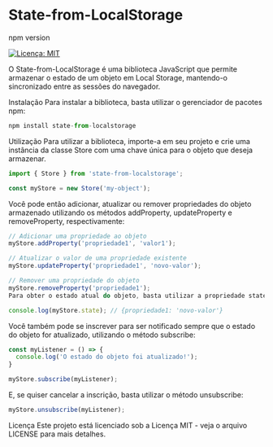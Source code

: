 # State-from-LocalStorage
npm version

[![Licença: MIT](https://img.shields.io/badge/license-MIT-blue.svg)](https://opensource.org/licenses/MIT)

O State-from-LocalStorage é uma biblioteca JavaScript que permite armazenar o estado de um objeto em Local Storage, mantendo-o sincronizado entre as sessões do navegador.

Instalação
Para instalar a biblioteca, basta utilizar o gerenciador de pacotes npm:

```js
npm install state-from-localstorage
```
Utilização
Para utilizar a biblioteca, importe-a em seu projeto e crie uma instância da classe Store com uma chave única para o objeto que deseja armazenar.

```js
import { Store } from 'state-from-localstorage';

const myStore = new Store('my-object');
```
Você pode então adicionar, atualizar ou remover propriedades do objeto armazenado utilizando os métodos addProperty, updateProperty e removeProperty, respectivamente:

```js
// Adicionar uma propriedade ao objeto
myStore.addProperty('propriedade1', 'valor1');

// Atualizar o valor de uma propriedade existente
myStore.updateProperty('propriedade1', 'novo-valor');

// Remover uma propriedade do objeto
myStore.removeProperty('propriedade1');
Para obter o estado atual do objeto, basta utilizar a propriedade state:
```

```js
console.log(myStore.state); // {propriedade1: 'novo-valor'}
```

Você também pode se inscrever para ser notificado sempre que o estado do objeto for atualizado, utilizando o método subscribe:

```js
const myListener = () => {
  console.log('O estado do objeto foi atualizado!');
}

myStore.subscribe(myListener);
```

E, se quiser cancelar a inscrição, basta utilizar o método unsubscribe:


```js
myStore.unsubscribe(myListener);
```


Licença
Este projeto está licenciado sob a Licença MIT - veja o arquivo LICENSE para mais detalhes.
